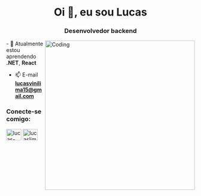 <h1 align="center">Oi 👋, eu sou Lucas</h1>
<h3 align="center">Desenvolvedor backend</h3>
<img align="right" alt="Coding" width="400" src="https://media4.giphy.com/media/v1.Y2lkPTc5MGI3NjExOXhqaHl6ODZoOHR1cmtzcmpucW1qZjcxcWg0bXVuOTlxdTd0M21iYSZlcD12MV9pbnRlcm5hbF9naWZfYnlfaWQmY3Q9Zw/qgQUggAC3Pfv687qPC/giphy.gif">
<div  align="left">
- 🌱 Atualmente estou aprendendo <strong>.NET</strong>, <strong>React</strong>

- 📫 E-mail **lucasvinilima15@gmail.com**
  
</div>

<h3 align="left">Conecte-se comigo:</h3>
<p align="left">
<a href="https://linkedin.com/in/lucas-lima15" target="blank"><img align="center" src="https://raw.githubusercontent.com/rahuldkjain/github-profile-readme-generator/master/src/images/icons/Social/linked-in-alt.svg" alt="lucas-lima15" height="30" width="40" /></a>
<a href="https://instagram.com/lucaslimadev" target="blank"><img align="center" src="https://raw.githubusercontent.com/rahuldkjain/github-profile-readme-generator/master/src/images/icons/Social/instagram.svg" alt="lucaslimadev" height="30" width="40" /></a>
</p>

<p><img align="auto" src="https://github-readme-stats.vercel.app/api/top-langs?username=lucasvinilima&show_icons=true&locale=pt-br&layout=compact" alt="" /></p>

<p><img align="auto" src="https://github-readme-streak-stats.herokuapp.com/?user=lucasvinilima&locale=pt-br" alt="" /></p>

<p>&nbsp;<img align="auto" src="https://github-readme-stats.vercel.app/api?username=lucasvinilima&show_icons=true&locale=pt-br" alt="" /></p>
